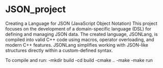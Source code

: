 # JSON_project

Creating a Language for JSON (JavaScript Object Notation)
This project focuses on the development of a domain-specific language (DSL) for defining and managing JSON data. The created language, JSONLang, is compiled into valid C++ code using macros, operator overloading, and modern C++ features. JSONLang simplifies working with JSON-like structures directly within a custom-defined syntax.

To compile and run:
    -mkdir build
    -cd build
    -cmake ..
    -make
    -make run
